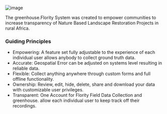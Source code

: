 ![image](https://github.com/Wells-for-Zoe/book/assets/97762115/13b86205-512c-4b85-8c78-cadb13bcf2bb)


The greenhouse.Flority System was created to empower communities to increase transparency of Nature Based Landscape Restoration Projects in rural Africa. 

### Guiding Principles 
* Empowering: A feature set fully adjustable to the experience of each individual user allows anybody to collect ground truth data.
* Accurate: Geospatial Error can be adjusted on systems level resulting in reliable data.
* Flexible: Collect anything anywhere through custom forms and full offline functionality.
* Ownership: Review, edit, hide, delete, share and download your data with customizable user privileges.
* Transparent: One Account for Flority Field Data Collection and greenhouse. allow each individual user to keep track off their recordings. 

